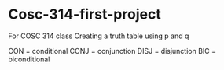 # Cosc-314-first-project
For COSC 314 class
Creating a truth table using p and q 

CON = conditional 
CONJ = conjunction 
DISJ = disjunction 
BIC = biconditional 
